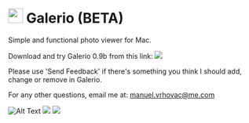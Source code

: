 # <img src="https://i.imgur.com/GpfTLN0.png" width="30" height="30" /> Galerio (BETA)

Simple and functional photo viewer for Mac.

Download and try Galerio 0.9b from this link:
![](https://www.icloud.com/iclouddrive/0tlEhLjXFDR_GO6F5M0_ZI-gA#GalerioBeta)

Please use 'Send Feedback' if there's something you think I should add, change or remove in Galerio.

For any other questions, email me at:
manuel.vrhovac@me.com

![Alt Text](https://i.imgur.com/7NxFtxh.jpg)
![](https://i.imgur.com/QkWYTEr.jpg)
![](https://i.imgur.com/vGpVdWK.jpg)

